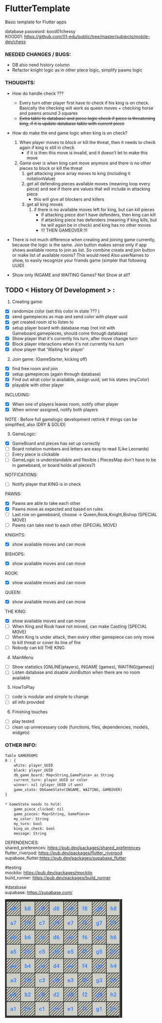 # FlutterTemplate

Basic template for Flutter apps

database password: kood01chessy <br>
KOOD01: https://github.com/01-edu/public/tree/master/subjects/mobile-dev/chess

### NEEDED CHANGES / BUGS:

* DB also need history column
* Refactor knight logic as in other piece logic, simplify pawns logic

### THOUGHTS:

* How do handle check ???
   * Every turn other player first have to check if his king is on check.
    Basically the checking will work as queen moves + checking horse and pawns around 3 squares
   * ~~Extra table to database and piece logic check if piece is threatening king,
      if it is update database table with current piece~~

* How do make the end game logic when king is on check?
    1. When player moves to block or kill the threat, then it needs to check again if king is still in check
        * if it is then this move is invalid, and it doesn't let to make this move
    2. Game over is when king cant move anymore and there is no other pieces to block or kill the threat
        1. get attacking piece array moves to king (including it notationValue)
        2. get all defending pieces available moves (meaning loop every piece)
           and see if there are values that will include in attacking piece
            * this will give all blockers and killers
        3. get all king moves
            1. if there is no available moves left for king, but can kill pieces
                * if attacking piece don't have defenders, then king can kill
                * if attacking piece has defenders  (meaning if king kills, but he will again be in check)
                  and king has no other moves
                * !!! THEN GAMEOVER !!!


* There is not much difference when creating and joining game currently, because the logic is the same.
  Join button makes sense only if app shows available rooms to join as list. So combine create and join button
  or make list of available rooms?
  This would need Also userNames to show, to easily recognize your friends game (simpler that following UUID)

* Show only INGAME and WAITING Games? Not Show at all?

## TODO <  History Of Development > :

1. Creating game:

- [x] randomize color (set this color in state ??? )
- [x] send gamepieces as map and send color with player uuid
- [x] get created room id to listen to
- [x] setup player board with database map (not init with Gameboard.gamepieces, should come through database)
- [x] Show player that it's currently his turn, after move change turn
- [x] Block player interactions when it's not currently his turn
- [x] show player that 'Waiting for player'

2. Join game: (GameStarter, kicking off)

- [x] find free room and join
- [x] setup gamepieces (again through database)
- [x] Find out what color is available, assign uuid, set his states (myColor)
- [x] playable with other player

INCLUDING:

- [x] When one of players leaves room, notify other player
- [x] When winner assigned, notify both players

NOTE : Before full gamelogic development rethink if things can be simplified, also (DRY & SOLID)

3. GameLogic:

- [x] GameBoard and pieces has set up correctly
- [ ] Board notation numbers and letters are easy to read (Like Leonards)
- [ ] Every piece is clickable
- [ ] GameLogic is understandable and flexible ( PiecesMap don't have to be in gameboard, or board holds all pieces?)

NOTFICATIONS:

- [ ] Notify player that KING is in check

PAWNS:

- [x] Pawns are able to take each other
- [x] Pawns move as expected and based on rules
- [ ] Last row on gameboard, choose -> Queen,Rook,Knight,Bishop (SPECIAL MOVE)
- [ ] Pawns can take next to each other (SPECIAL MOVE)

KNIGHTS:

- [x] show available moves and can move

BISHOPS:

- [x] show available moves and can move

ROOK:

- [x] show available moves and can move

QUEEN:

- [x] show available moves and can move

THE KING:

- [x] show available moves and can move
- [ ] When King and Rook have not moved, can make Castling (SPECIAL MOVE)
- [ ] When King is under attack, then every other gamepiece can only move to kill threat or cover its line of fire
- [ ] Nobody can kill THE KING

4. MainMenu

- [ ] Show statistics [ONLINE(players), INGAME (games), WAITING(games)]
- [ ] Listen database and disable JoinButton when there are no room available

5. HowToPlay

- [ ] code is modular and simple to change
- [ ] all info provided

6. Finishing touches

- [ ] play tested
- [ ] clean up unnecessary code (functions, files, dependencies, models, widgets)

### OTHER INFO:

    Table GAMEROOMS
    0 : { 
        white: player_UUID
        black: player_UUID
        db_game_board: Map<String,GamePiece> as String
        current_turn: player_UUID or color 
        winner: nil (player_UUID if won)
        game_state: DbGameState(INGAME, WAITING, GAMEOVER)
    }

    * GameState needs to hold:
        game_piece_clicked: nil
        game_pieces: Map<String, GamePiece>
        my_color: String
        my_turn: bool
        king_on_check: bool
        message: String

DEPENDENCIES:<br>
shared_preferences: https://pub.dev/packages/shared_preferences <br>
flutter_riverpod: https://pub.dev/packages/flutter_riverpod <br>
supabase_flutter:https://pub.dev/packages/supabase_flutter <br>

#testing <br>
mockito: https://pub.dev/packages/mockito  <br>
build_runner: https://pub.dev/packages/build_runner  <br>

#database <br>
supabase: https://supabase.com/ <br>

![img.png](img.png)
